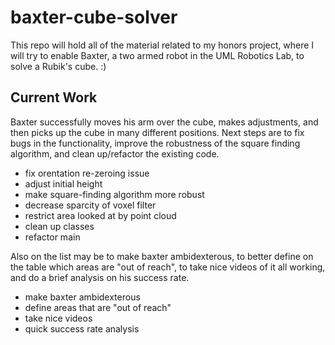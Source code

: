 # baxter-cube-solver
This repo will hold all of the material related to my honors project, where I will try to enable Baxter, a two armed robot in the UML Robotics Lab, to solve a Rubik's cube. :)

## Current Work
Baxter successfully moves his arm over the cube, makes adjustments, and then picks up the cube in many different positions.  Next steps are to fix bugs in the functionality, improve the robustness of the square finding algorithm, and clean up/refactor the existing code.

   - fix orentation re-zeroing issue
   - adjust initial height
   - make square-finding algorithm more robust
   - decrease sparcity of voxel filter
   - restrict area looked at by point cloud
   - clean up classes
   - refactor main
   
 Also on the list may be to make baxter ambidexterous, to better define on the table which areas are "out of reach", to  take nice videos of it all working, and do a brief analysis on his success rate.
 
   - make baxter ambidexterous 
   - define areas that are "out of reach"
   - take nice videos
   - quick success rate analysis
  
